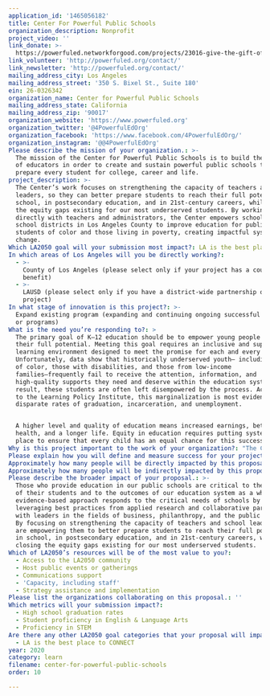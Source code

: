 ```yaml
---
application_id: '1465056182'
title: Center For Powerful Public Schools
organization_description: Nonprofit
project_video: ''
link_donate: >-
  https://powerfuled.networkforgood.com/projects/23016-give-the-gift-of-education
link_volunteer: 'http://powerfuled.org/contact/'
link_newsletter: 'http://powerfuled.org/contact/'
mailing_address_city: Los Angeles
mailing_address_street: '350 S. Bixel St., Suite 180'
ein: 26-0326342
organization_name: Center for Powerful Public Schools
mailing_address_state: California
mailing_address_zip: '90017'
organization_website: 'https://www.powerfuled.org'
organization_twitter: '@4PowerfulEdOrg'
organization_facebook: 'https://www.facebook.com/4PowerfulEdOrg/'
organization_instagram: '@@4PowerfulEdOrg'
Please describe the mission of your organization.: >-
  The mission of the Center for Powerful Public Schools is to build the capacity
  of educators in order to create and sustain powerful public schools that
  prepare every student for college, career and life. 
project_description: >-
  The Center’s work focuses on strengthening the capacity of teachers and school
  leaders, so they can better prepare students to reach their full potential in
  school, in postsecondary education, and in 21st-century careers, while closing
  the equity gaps existing for our most underserved students. By working
  directly with teachers and administrators, the Center empowers schools and
  school districts in Los Angeles County to improve education for public school
  students of color and those living in poverty, creating impactful system
  change. 
Which LA2050 goal will your submission most impact?: LA is the best place to LEARN
In which areas of Los Angeles will you be directly working?:
  - >-
    County of Los Angeles (please select only if your project has a countywide
    benefit)
  - >-
    LAUSD (please select only if you have a district-wide partnership or
    project)
In what stage of innovation is this project?: >-
  Expand existing program (expanding and continuing ongoing successful projects
  or programs)
What is the need you’re responding to?: >
  The primary goal of K–12 education should be to empower young people to reach
  their full potential. Meeting this goal requires an inclusive and supportive
  learning environment designed to meet the promise for each and every child.
  Unfortunately, data show that historically underserved youth— including youth
  of color, those with disabilities, and those from low-income
  families—frequently fail to receive the attention, information, and
  high-quality supports they need and deserve within the education system. As a
  result, these students are often left disempowered by the process. According
  to the Learning Policy Institute, this marginalization is most evident in
  disparate rates of graduation, incarceration, and unemployment. 


  A higher level and quality of education means increased earnings, better
  health, and a longer life. Equity in education requires putting systems in
  place to ensure that every child has an equal chance for this success. 
Why is this project important to the work of your organization?: "The Center has a proven history of helping schools develop the equitable educational environments their underserved students desperately need. Since 2003, the Center has partnered with LAUSD and five other school \tdistricts to build powerful schools through the customization and \timplementation of a combination of professional development, coaching, \tevaluation processes, and technical assistance designed to build the capacity of teachers and school leaders. As a result of working with the Center, some of the region’s lowest-performing schools have improved their ability, to ensure students are well-known, valued, and challenged, and engage parents in their children’s learning.  The Center is widely acknowledged as a leader in achieving systems-level impact. Our guidance led to \tLAUSD’s adoption of the Zones of Choice model, which offers students and their families increased choice in determining the type of instruction and the type of school focus that best match their needs. "
Please explain how you will define and measure success for your project.: "The Center’s goals is that underserved students receive equitable opportunities to support their success both now and as adults.  Qualitative and quantitative metrics evaluated at the schools with which the Center is working include:\n\n•\t85% of students who are attending schools in the pilot school network will be college or career ready;\n•\t90% of participating instructional leadership team members will report that they are able to set clearer instructional outcomes;\n•\t90% of participating instructional leadership team members will report that they are comfortable using a variety of protocols and engagement strategies to aid students; and\n•\t90% of participating instructional leadership team members will report that they regularly use student work and formative assessments to guide instruction;\n\nTo ensure our work has a measurable impact on students served, the Center compiles and analyzes data surrounding student outcomes on an ongoing basis. We track multiple college and career-readiness measures for all schools we serve, which includes: A-G completion, 11th grade English and math standardized test scores, attendance and graduation rates, and other California Department of Education data, including the College/Career Indicator.   \n\nOver the past year, the Center's team has been developing evaluation tools to measure the qualitative impact of its work. Our recently developed Powerful Educator rubric is a scoring guide designed to gather impact on teacher, leader, school, and district support.  The rubric is given at the beginning, middle, and end of our intensive support.  In addition, the schools with which we work complete surveys directly connected to the service they received.  \n\nTo date, we have helped improve the practice of more than 3,500 educators, impacting the lives of more than 500,000 students.\n"
Approximately how many people will be directly impacted by this proposal?: '300'
Approximately how many people will be indirectly impacted by this proposal?: '22000'
Please describe the broader impact of your proposal.: >-
  Those who provide education in our public schools are critical to the success
  of their students and to the outcomes of our education system as a whole. Our
  evidence-based approach responds to the critical needs of schools by
  leveraging best practices from applied research and collaborative partnerships
  with leaders in the fields of business, philanthropy, and the public sector.
  By focusing on strengthening the capacity of teachers and school leaders, we
  are empowering them to better prepare students to reach their full potential
  in school, in postsecondary education, and in 21st-century careers, while
  closing the equity gaps existing for our most underserved students.
Which of LA2050’s resources will be of the most value to you?:
  - Access to the LA2050 community
  - Host public events or gatherings
  - Communications support
  - 'Capacity, including staff'
  - Strategy assistance and implementation
Please list the organizations collaborating on this proposal.: ''
Which metrics will your submission impact?:
  - High school graduation rates
  - Student proficiency in English & Language Arts
  - Proficiency in STEM
Are there any other LA2050 goal categories that your proposal will impact?:
  - LA is the best place to CONNECT
year: 2020
category: learn
filename: center-for-powerful-public-schools
order: 10

---
```

